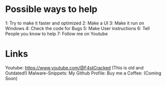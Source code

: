 # Possible ways to help
1: Try to make it faster and optimized
2: Make a UI
3: Make it run on Windows
4: Check the code for Bugs
5: Make User instructions
6: Tell People you know to help
7: Follow me on Youtube
# Links
Youtube: https://www.youtube.com/@F4stCracked (This is old and Outdated!)
Malware-Snippets: 
My Github Profile:
Buy me a Coffee: (Coming Soon)
